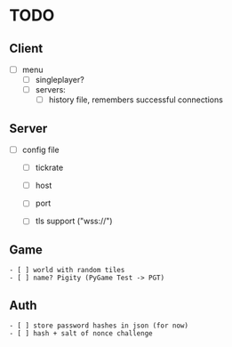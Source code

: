 # TODO

## Client
- [ ] menu
	- [ ] singleplayer?
	- [ ] servers:
		- [ ] history file, remembers successful connections

## Server
- [ ] config file
	- [ ] tickrate
	- [ ] host
	- [ ] port
	- [ ] tls support ("wss://")


## Game
	- [ ] world with random tiles
	- [ ] name? Pigity (PyGame Test -> PGT)
	

## Auth
	- [ ] store password hashes in json (for now)
	- [ ] hash + salt of nonce challenge
